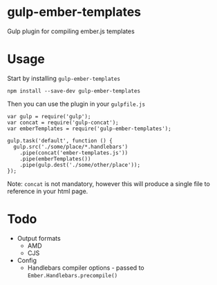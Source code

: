 gulp-ember-templates
====================

Gulp plugin for compiling ember.js templates

Usage
====================

Start by installing ``` gulp-ember-templates ```

```
npm install --save-dev gulp-ember-templates
```

Then you can use the plugin in your ```gulpfile.js```

```
var gulp = require('gulp');
var concat = require('gulp-concat');
var emberTemplates = require('gulp-ember-templates');

gulp.task('default', function () {
  gulp.src('./some/place/*.handlebars')
    .pipe(concat('ember-templates.js'))
    .pipe(emberTemplates())
    .pipe(gulp.dest('./some/other/place'));
});
```
Note: ``` concat ``` is not mandatory, however this will produce a single file
to reference in your html page.

Todo
====================

* Output formats
  * AMD
  * CJS
* Config
  * Handlebars compiler options - passed to ``` Ember.Handlebars.precompile() ```
